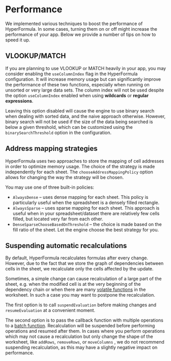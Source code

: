 # Performance

We implemented various techniques to boost the performance of
HyperFormula. In some cases, turning them on or off might increase
the performance of your app. Below we provide a number of tips on
how to speed it up.

## VLOOKUP/MATCH

If you are planning to use VLOOKUP or MATCH heavily in your app,
you may consider enabling the `useColumnIndex` flag in the HyperFormula
configuration. It will increase memory usage but can significantly
improve the performance of these two functions, especially when
running on unsorted or very large data sets. The column index will
not be used despite the option `useColumnIndex` enabled when  using
**wildcards** or **regular expressions**.

Leaving this option disabled will cause the engine to use binary
search when dealing with sorted data, and the naive approach otherwise.
However, binary search will not be used if the size of the data being
searched is below a given threshold, which can be customized using the
`binarySearchThreshold` option in the configuration.

## Address mapping strategies

HyperFormula uses two approaches to store the mapping of cell
addresses in order to optimize memory usage. The choice of the
strategy is made independently for each sheet. The
`chooseAddressMappingPolicy` option allows for changing the way
the strategy will be chosen.

You may use one of three built-in policies:

* `AlwaysDense` – uses dense mapping for each sheet. This policy is
particularly useful when the spreadsheet is a densely filled rectangle.
* `AlwaysSparse` – uses sparse mapping for each sheet. This approach
is useful when in your spreadsheet/dataset there are relatively few
cells filled, but located very far from each other.
* `DenseSparseChooseBasedOnThreshold` – the choice is made based on
the fill ratio of the sheet. Let the engine choose the best strategy
for you.

## Suspending automatic recalculations

By default, HyperFormula recalculates formulas after every change.
However, due to the fact that we store the graph of dependencies
between cells in the sheet, we recalculate only the cells affected
by the update.

Sometimes, a simple change can cause recalculation of a large part
of the sheet, e.g. when the modified cell is at the very beginning
of the dependency chain or when there are many
[volatile functions](volatile-functions.md) in the worksheet.
In such a case you may want to postpone the recalculation.

The first option is to call `suspendEvaluation` before making
changes and `resumeEvaluation` at a convenient moment.

The second option is to pass the callback function with multiple
operations to a [batch function](batch-operations.md). Recalculation
will be suspended before performing operations and resumed after them.
In cases where you perform operations which may not cause a
recalculation but only change the shape of the worksheet, like
`addRows`, `removeRows`, or `moveColumns` , we do not recommend suspending
recalculation, as this may have a slightly negative impact on
performance.
